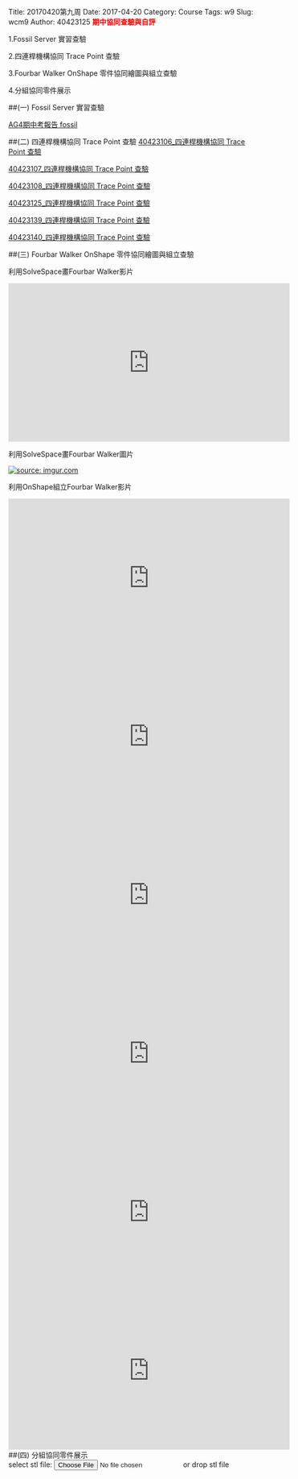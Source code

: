 Title: 20170420第九周
Date: 2017-04-20
Category: Course
Tags: w9
Slug: wcm9
Author: 40423125
<b><font color="red">期中協同查驗與自評</font></b>

<!-- PELICAN_END_SUMMARY -->
1.Fossil Server 實習查驗

2.四連桿機構協同 Trace Point 查驗

3.Fourbar Walker OnShape 零件協同繪圖與組立查驗

4.分組協同零件展示

<!-- PELICAN_END_SUMMARY -->

##(一) Fossil Server 實習查驗

<a href="https://mde2a2.kmol.info/midterm/ag4/index">AG4期中考報告 fossil </a>

##(二) 四連桿機構協同 Trace Point 查驗
<a href="https://40423106.github.io/2016fallcadp_hw/blog/qi-zhong-bao-gao.html">40423106_四連桿機構協同 Trace Point 查驗</a>

<a href="https://40423107.github.io/2016fallcadp_hw/blog/40423107W9.html">40423107_四連桿機構協同 Trace Point 查驗</a>

<a href="https://40423108.github.io/2017springcd_hw/blog/xie-tong-chan-pin-she-ji-shi-xi-qi-zhong-si-lian-gan-ji-gou-xie-tong-trace-point-cha-yan.html">40423108_四連桿機構協同 Trace Point 查驗</a>
 

<a href="https://40423125.github.io/2016fallcadp_hw/blog/40423125_si-lian-gan-ji-gou-xie-tong-trace-point-cha-yan.html">40423125_四連桿機構協同 Trace Point 查驗</a>


<a href="https://40423139.github.io/2016fallcadp_hw/blog/40423139_si-lian-gan-ji-gou-xie-tong-trace-point-cha-yan.html">40423139_四連桿機構協同 Trace Point 查驗</a>


<a href="https://40423140.github.io/2016fallcadp_hw/blog/40423140_si-lian-gan-ji-gou-xie-tong-trace-point-cha-yan.html">40423140_四連桿機構協同 Trace Point 查驗</a>



##(三) Fourbar Walker OnShape 零件協同繪圖與組立查驗

利用SolveSpace畫Fourbar Walker影片

<iframe width="560" height="315" src="https://www.youtube.com/embed/d-Y2jmny8po" frameborder="0" allowfullscreen></iframe>

利用SolveSpace畫Fourbar Walker圖片

<a href="http://imgur.com/TTQqLPs"><img src="http://i.imgur.com/TTQqLPs.png" title="source: imgur.com" /></a>

利用OnShape組立Fourbar Walker影片

<iframe width="560" height="315" src="https://www.youtube.com/embed/8--yiyBAFHs" frameborder="0" allowfullscreen></iframe>

<iframe width="560" height="315" src="https://www.youtube.com/embed/1cA8xZVvv_0" frameborder="0" allowfullscreen></iframe>

<iframe width="560" height="315" src="https://www.youtube.com/embed/Cv6Anh-ri1Y" frameborder="0" allowfullscreen></iframe>

<iframe width="560" height="315" src="https://www.youtube.com/embed/t8nVrVXbA6Y" frameborder="0" allowfullscreen></iframe>

<iframe width="560" height="315" src="https://www.youtube.com/embed/ISpzreFlxv0" frameborder="0" allowfullscreen></iframe>

<iframe width="560" height="315" src="https://www.youtube.com/embed/NFv_6XOkOZE" frameborder="0" allowfullscreen></iframe>
##(四) 分組協同零件展示

<link href="./../work/madeleine/src/css/Madeleine.css" rel="stylesheet">
<script src="./../work/madeleine/src/stats.js"></script>
<script src="./../work/madeleine/src/detector.js"></script>
<script src="./../work/madeleine/src/three.min.js"></script>
<script src="./../work/madeleine/src/Madeleine.js"></script>

<div id="target" class="madeleine"></div>

<script>
window.onload = function(){
    var madeleine = new Madeleine({
      target: 'target', // target div id
      data: './../data/40423125.stl', // data path
      path: './../work/madeleine/src/' // path to source directory from current html file
    });
}; 
</script>

<script src="https://cdnjs.cloudflare.com/ajax/libs/three.js/r68/three.min.js"
></script>
<script src="https://rawgit.com/mrdoob/three.js/master/examples/js/controls/TrackballControls.js"
></script>
<script src="./../w9/loader.js"></script>
<script src="./../w9/stl.js"></script>
<div>
select stl file: <input type="file" id="file" /> or drop stl file
</div>
<div id="view"></div>